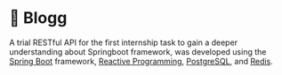 # 📝 Blogg
A trial RESTful API for the first internship task to gain a deeper understanding about Springboot framework, was developed using the <a href="https://spring.io/projects/spring-boot" target="_blank">Spring Boot</a> framework, <a href="https://www.baeldung.com/reactor-core" target="_blank">Reactive Programming</a>, <a href="https://www.postgresql.org/" target="_blank">PostgreSQL</a>, and <a href="https://redis.io/" target="_blank">Redis</a>.
